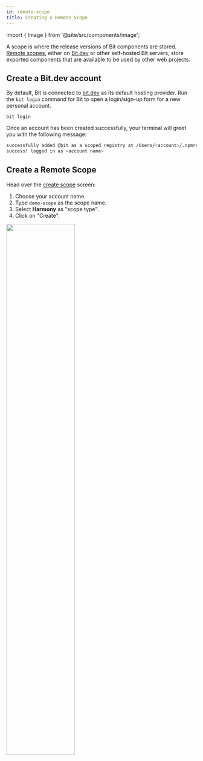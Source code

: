 ```yaml
---
id: remote-scope
title: Creating a Remote Scope
---
```


import { Image } from '@site/src/components/image';

A scope is where the release versions of Bit components are stored. [Remote scopes](aspects/scopes/overview#remote-scope), either on [Bit.dev](https://bit.dev) or other self-hosted Bit servers, store exported components that are available to be used by other web projects.

## Create a Bit.dev account

By default, Bit is connected to [bit.dev](https://bit.dev) as its default hosting provider. Run the `bit login` command for Bit to open a login/sign-up form for a new personal account.

```shell
bit login
```

Once an account has been created successfully, your terminal will greet you with the following message:

```sh
successfully added @bit as a scoped registry at /Users/<account>/.npmrc
success! logged in as <account name>
```

## Create a Remote Scope

Head over the [create scope](https://bit.dev/~create-collection) screen:

1. Choose your account name.
1. Type `demo-scope` as the scope name.
1. Select **Harmony** as "scope type".
1. Click on "Create".

<Image src="/img/create_scope_new.png" padding={10} width="60%" />